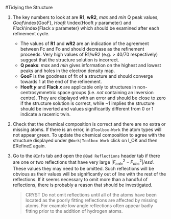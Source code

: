 #Tidying the Structure

1.	The key numbers to look at are **R1**, **wR2**, *max* and *min* Q peak values, *Goof*\index{GooF}, *Hooft* \index{Hooft $y$ parameter} and *Flack*\index{Flack $x$ parameter} which should be examined after each refinement cycle.

	- The values of **R1** and **wR2** are an indication of the agreement between Fc and Fo and should decrease as the refinement proceeds. Very high values of R1/wR2 (e.g. > 40/70 respectively) suggest that the structure solution is incorrect. 
	- **Q peaks**: *max* and *min* gives information on the highest and lowest peaks and holes in the electron density map. 
	- **GooF** is the goodness of fit of a structure and should converge towards 1 at the end of the refinement. 
	- **Hooft $y$** and **Flack $x$** are applicable only to structures in non-centrosymmetric space groups (i.e. *not* containing an inversion centre). They are displayed with an error and should be close to zero if the structure solution is correct, while ~1 implies the structure should be inverted and values significantly different from 0 or 1 indicate a racemic twin.

2.	Check that the chemical composition is correct and there are no extra or missing atoms. If there is an error, in `@Toolbox-Work` the atom types will not appear green. To update the chemical composition to agree with the structure displayed under `@Work|Toolbox Work` click on I_OK and then £Refine£ again.

3.	Go to the `@Info` tab and open the `@Bad Reflections` header tab if there are one or two reflections that have very large $|F_{calc}^{2}-F_{obs}^{2}|/esd$. These values they may need to be omitted. Such reflections will be obvious as their values will be significantly out of line with the rest of the reflections. If it seems necessary to omit more than a handful of reflections, there is probably a reason that should be investigated. 
	
	>CRYST Do not omit reflections until all of the atoms have been located as the poorly fitting reflections are affected by missing atoms. For example low angle reflections often appear badly fitting prior to the addition of hydrogen atoms.
